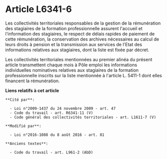 # Article L6341-6

Les collectivités territoriales responsables de la gestion de la rémunération des stagiaires de la formation professionnelle
assurent l'accueil et l'information des stagiaires, le respect de délais rapides de paiement de cette rémunération, la
conservation des archives nécessaires au calcul de leurs droits à pension et la transmission aux services de l'Etat des
informations relatives aux stagiaires, dont la liste est fixée par décret.

Les collectivités territoriales mentionnées au premier alinéa du présent article transmettent chaque mois à Pôle emploi les
informations individuelles nominatives relatives aux stagiaires de la formation professionnelle inscrits sur la liste
mentionnée à l'article L. 5411-1 dont elles financent la rémunération.

**Liens relatifs à cet article**

	**Cité par**:

	  - Loi n°2009-1437 du 24 novembre 2009 - art. 47
	  - Code du travail - art. R6341-11 (V)
	  - Code général des collectivités territoriales - art. L1611-7 (V)

	**Modifié par**:

	  - Loi n°2016-1088 du 8 août 2016 - art. 81

	**Anciens textes**:

	  - Code du travail - art. L961-2 (AbD)
